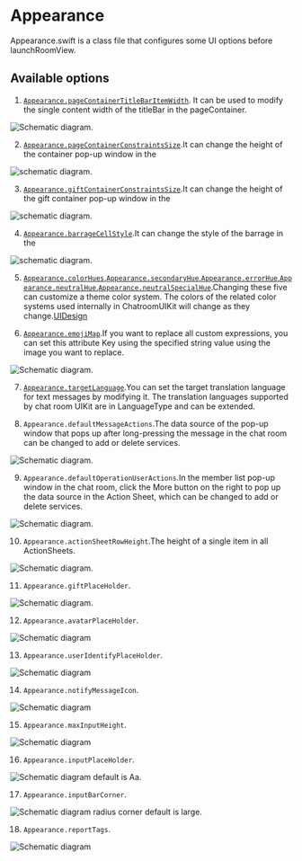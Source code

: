 # Appearance

Appearance.swift is a class file that configures some UI options before launchRoomView.

## Available options

1. [`Appearance.pageContainerTitleBarItemWidth`](https://github.com/zjc19891106/ChatroomUIKit/blob/main/Sources/ChatroomUIKit/Classes/UI/Core/UIKit/Utils/Appearance.swift). It can be used to modify the single content width of the titleBar in the pageContainer.

![Schematic diagram](./pageContainerTitleBarItemWidth.png).


2. [`Appearance.pageContainerConstraintsSize`](https://github.com/zjc19891106/ChatroomUIKit/blob/main/Sources/ChatroomUIKit/Classes/UI/Core/UIKit/Utils/Appearance.swift).It can change the height of the container pop-up window in the

![schematic diagram](pageContainerTitleBarItemWidth.png).


3. [`Appearance.giftContainerConstraintsSize`](https://github.com/zjc19891106/ChatroomUIKit/blob/main/Sources/ChatroomUIKit/Classes/UI/Core/UIKit/Utils/Appearance.swift).It can change the height of the gift container pop-up window in the 

![schematic diagram](giftContainerConstraintsSize.png).


4. [`Appearance.barrageCellStyle`](https://github.com/zjc19891106/ChatroomUIKit/blob/main/Sources/ChatroomUIKit/Classes/UI/Core/UIKit/Utils/Appearance.swift).It can change the style of the barrage in the

![schematic diagram](custom%20chat%20barrage.png).


5. [`Appearance.colorHues`,`Appearance.secondaryHue`,`Appearance.errorHue`,`Appearance.neutralHue`,`Appearance.neutralSpecialHue`](https://github.com/zjc19891106/ChatroomUIKit/blob/main/Sources/ChatroomUIKit/Classes/UI/Core/UIKit/Utils/Appearance.swifthttps://github.com/zjc19891106/ChatroomUIKit/blob/main/Sources/ChatroomUIKit/Classes/UI/Core/Theme/ColorTheme.swift).Changing these five can customize a theme color system. The colors of the related color systems used internally in ChatroomUIKit will change as they change.[UIDesign](https://www.figma.com/file/OX2dUdilAKHahAh9VwX8aI/Streamuikit?node-id=137%3A38589&mode=dev)


6. [`Appearance.emojiMap`](https://github.com/zjc19891106/ChatroomUIKit/blob/main/Sources/ChatroomUIKit/Classes/UI/Components/Input/Convertor/ChatEmojiConvertor.swift).If you want to replace all custom expressions, you can set this attribute Key using the specified string value using the image you want to replace.

![Schematic diagram](custom%20chat%20barrage.png).


7. [`Appearance.targetLanguage`](https://github.com/zjc19891106/ChatroomUIKit/blob/main/Sources/ChatroomUIKit/Classes/UI/Core/UIKit/Utils/LanguageConvertor.swift).You can set the target translation language for text messages by modifying it. The translation languages supported by chat room UIKit are in LanguageType and can be extended.


8. `Appearance.defaultMessageActions`.The data source of the pop-up window that pops up after long-pressing the message in the chat room can be changed to add or delete services.

![Schematic diagram](messageActions.png).


9. `Appearance.defaultOperationUserActions`.In the member list pop-up window in the chat room, click the More button on the right to pop up the data source in the Action Sheet, which can be changed to add or delete services.

![Schematic diagram](moreAction.png).


10. ``Appearance.actionSheetRowHeight``.The height of a single item in all ActionSheets.

![Schematic diagram](messageActions.png).


11. ``Appearance.giftPlaceHolder``.

![Schematic diagram](giftPlaceHolder.png).


12. ``Appearance.avatarPlaceHolder``.

![Schematic diagram](avatarPlaceHolder.png)


13. ``Appearance.userIdentifyPlaceHolder``.

![Schematic diagram](userIdentifyPlaceHolder.png)


14. ``Appearance.notifyMessageIcon``.

![Schematic diagram](notifyMessageIcon.png)


15. ``Appearance.maxInputHeight``.

![Schematic diagram](maxInputHeight.png)


16. ``Appearance.inputPlaceHolder``.

![Schematic diagram](inputCorner.png) default is Aa.


17. ``Appearance.inputBarCorner``.

![Schematic diagram](inputCorner.png) radius corner default is large.


18. ``Appearance.reportTags``.

![Schematic diagram](report.png)